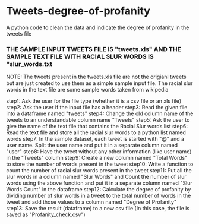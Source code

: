 # Tweets-degree-of-profanity
A python code to clean the data and indicate the degree of profanity in the tweets file

### THE SAMPLE INPUT TWEETS FILE IS "tweets.xls" AND THE SAMPLE TEXT FILE WITH RACIAL SLUR WORDS IS "slur_words.txt

NOTE: The tweets present in the tweets.xls file are not the origianl tweets but are just created to use them as a simple sample input file. The racial slur words in the text file are some sample words taken from wikipedia

step1: Ask the user for the file type (whether it is a csv file or an xls file)
step2: Ask the user if the input file has a header
step3: Read the given file into a dataframe named "tweets"
step4: Change the old column name of the tweets to an understandable column name "Tweets"
step5: Ask the user to give the name of the text file that contains the Racial Slur words list
step6: Read the text file and store all the racial slur words to a python list named words
step7: In the sample dataset, each tweet is started with "@" and a user name. Split the user name and put it in a separate column named "user"
step8: Have the tweet without any other information (like user name) in the "Tweets" column
step9: Create a new column named "Total Words" to store the number of words present in the tweet
step10: Write a function to count the number of racial slur words present in the tweet
step11: Put all the slur words in a column named "Slur Words" and Count the number of slur words using the above function and put it in a separate column named "Slur Words Count" in the dataframe
step12: Calculate the degree of profanity by dividing number of slur words in a tweet to the total number of words in the tweet and add those values to a column named "Degree of Profanity"
step13: Save the result (dataframe) to a new csv file (In this case, the file is saved as "Profanity_check.csv")
